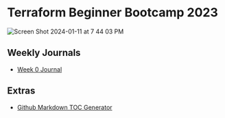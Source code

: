 # Terraform Beginner Bootcamp 2023
![Screen Shot 2024-01-11 at 7 44 03 PM](https://github.com/bworks84/terraform-beginner-bootcamp-2023/assets/64917010/4b3cc323-a106-452b-9737-905faee92da4)

## Weekly Journals
- [Week 0 Journal](journal/week0)

## Extras
- [Github Markdown TOC Generator](https://ecotrust-canada.github.io/markdown-toc/)

